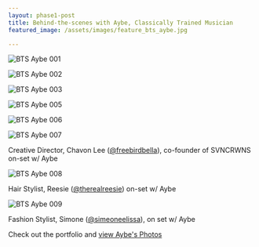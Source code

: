 ```yaml
---
layout: phase1-post
title: Behind-the-scenes with Aybe, Classically Trained Musician
featured_image: /assets/images/feature_bts_aybe.jpg

---
```

![BTS Aybe 001](/assets/images/post_aybe_1.jpg)

![BTS Aybe 002](/assets/images/post_aybe_2.jpg)

![BTS Aybe 003](/assets/images/post_aybe_3.jpg)

![BTS Aybe 005](/assets/images/post_aybe_5.jpg)

![BTS Aybe 006](/assets/images/post_aybe_6.jpg)

![BTS Aybe 007](/assets/images/post_aybe_7.jpg)

Creative Director, Chavon Lee (<a href="www.instagram.com/freebirdbella">@freebirdbella</a>), co-founder of SVNCRWNS on-set w/ Aybe

![BTS Aybe 008](/assets/images/post_aybe_8.jpg)

Hair Stylist, Reesie (<a href="www.instagram.com/therealreesie">@therealreesie</a>) on-set w/ Aybe

![BTS Aybe 009](/assets/images/post_aybe_9.jpg)

Fashion Stylist, Simone (<a href="www.instagram.com/simeoneelissa">@simeoneelissa</a>), on set w/ Aybe

Check out the portfolio and [view Aybe's Photos](/catalog/aybe-music/)
